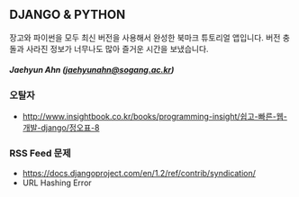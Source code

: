 ## DJANGO & PYTHON 
장고와 파이썬을 모두 최신 버전을 사용해서 완성한 북마크 튜토리얼 앱입니다. 버전 충돌과 사라진 정보가 너무나도 많아 즐거운 시간을 보냈습니다.

##### Jaehyun Ahn (jaehyunahn@sogang.ac.kr)


### 오탈자
- http://www.insightbook.co.kr/books/programming-insight/쉽고-빠른-웹-개발-django/정오표-8

### RSS Feed 문제
- https://docs.djangoproject.com/en/1.2/ref/contrib/syndication/
- URL Hashing Error
